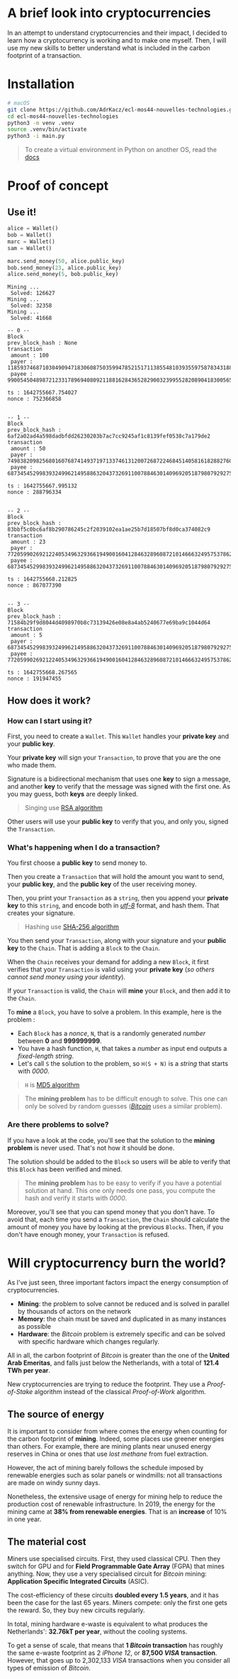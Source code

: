 # A brief look into cryptocurrencies

In an attempt to understand cryptocurrencies and their impact, I decided to learn how a cryptocurrency is working and to make one myself. Then, I will use my new skills to better understand what is included in the carbon footprint of a transaction.

# Installation

```sh
# macOS
git clone https://github.com/AdrKacz/ecl-mos44-nouvelles-technologies.git
cd ecl-mos44-nouvelles-technologies
python3 -m venv .venv
source .venv/bin/activate
python3 -i main.py
```

> To create a virtual environment in Python on another OS, read the [docs](https://docs.python.org/3/library/venv.html)

# Proof of concept

## Use it!

```py 
alice = Wallet()
bob = Wallet()
marc = Wallet()
sam = Wallet()

marc.send_money(50, alice.public_key)
bob.send_money(23, alice.public_key)
alice.send_money(5, bob.public_key)
```

```
Mining ...
 Solved: 126627
Mining ...
 Solved: 32358
Mining ...
 Solved: 41668

-- 0 --
Block
prev_block_hash : None
transaction
 amount : 100
 payer : 11859374687103049094718306087503599478521517113855481039355975878343188981093985575206365229375879616687381610833980569143319589094874650841836865333365107
 payee : 9900545048987212331789694080921188162843652829003239955282089041830056594178120744033715917651154585506483868770592591892034548896725804565607482668229229

ts : 1642755667.754027
nonce : 752366858


-- 1 --
Block
prev_block_hash : 6af2a02ad4a598dadbfdd26230203b7ac7cc9245af1c8139fef0538c7a179de2
transaction
 amount : 50
 payer : 7498382098256801607687414937197133746131200726872246845140581618288276026275695278736563012075736154685200820494251100906212671900641512429957364175203793
 payee : 6873454529983932499621495886320437326911007884630140969205187980792927504813363457774966243367554865949505212714615799744565874154277269596826219829889367

ts : 1642755667.995132
nonce : 288796334


-- 2 --
Block
prev_block_hash : 83bbf5c0bc6af8b290786245c2f2039102ea1ae25b7d18507bf8d0ca374082c9
transaction
 amount : 23
 payer : 7720599026921224053496329366194900160412846328960872101466632495753786215067747679871889365117709744729781770274481686901500147644497061837147306590002093
 payee : 6873454529983932499621495886320437326911007884630140969205187980792927504813363457774966243367554865949505212714615799744565874154277269596826219829889367

ts : 1642755668.212825
nonce : 867077390


-- 3 --
Block
prev_block_hash : 71584b29f9d8044d4098970b8c73139426e08e8a4ab5240677e69ba9c1044d64
transaction
 amount : 5
 payer : 6873454529983932499621495886320437326911007884630140969205187980792927504813363457774966243367554865949505212714615799744565874154277269596826219829889367
 payee : 7720599026921224053496329366194900160412846328960872101466632495753786215067747679871889365117709744729781770274481686901500147644497061837147306590002093

ts : 1642755668.267565
nonce : 191947455
```

## How does it work?

### How can I start using it?

First, you need to create a `Wallet`. This `Wallet` handles your **private key** and your **public key**.

Your **private key** will sign your `Transaction`, to prove that you are the one who made them.

Signature is a bidirectional mechanism that uses one **key** to sign a message, and another **key** to verify that the message was signed with the first one. As you may guess, both **keys** are deeply linked.

> Singing use [RSA algorithm](https://en.wikipedia.org/wiki/RSA_(cryptosystem))

Other users will use your **public key** to verify that you, and only you, signed the `Transaction`.

### What's happening when I do a transaction?

You first choose a **public key** to send money to.

Then you create a `Transaction` that will hold the amount you want to send, your **public key**, and the **public key** of the user receiving money.

Then, you print your `Transaction` as a `string`, then you append your **private key** to this `string`, and encode both in *[utf-8](https://en.wikipedia.org/wiki/UTF-8)* format, and hash them. That creates your signature.

> Hashing use [SHA-256 algorithm](https://en.wikipedia.org/wiki/SHA-2)

You then send your `Transaction`, along with your signature and your **public key** to the `Chain`. That is adding a `Block` to the `Chain`.

When the `Chain` receives your demand for adding a new `Block`, it first verifies that your `Transaction` is valid using your **private key** (*so others cannot send money using your identity*).

If your `Transaction` is valid, the `Chain` will **mine** your `Block`, and then add it to the `Chain`.

To **mine** a `Block`, you have to solve a problem. In this example, here is the problem : 
- Each `Block` has a *nonce*, `N`, that is a randomly generated *number* between **0** and **999999999**.
- You have a hash function, `H`, that takes a *number* as input end outputs a *fixed-length string*.
- Let's call `S` the solution to the problem, so `H(S + N)` is a *string* that starts with *0000*.

> `H` is [MD5 algorithm](https://en.wikipedia.org/wiki/MD5)

> The **mining problem** has to be difficult enough to solve. This one can only be solved by random guesses (*[Bitcoin](https://bitcoin.org/bitcoin.pdf)* uses a similar problem).

### Are there problems to solve?

If you have a look at the code, you'll see that the solution to the **mining problem** is never used. That's not how it should be done.

The solution should be added to the `Block` so users will be able to verify that this `Block` has been verified and mined.

> The **mining problem** has to be easy to verify if you have a potential solution at hand. This one only needs one pass, you compute the hash and verify it starts with *0000*.

Moreover, you'll see that you can spend money that you don't have. To avoid that, each time you send a `Transaction`, the `Chain` should calculate the amount of money you have by looking at the previous `Blocks`. Then, if you don't have enough money, your `Transaction` is refused.


# Will cryptocurrency burn the world?

As I've just seen, three important factors impact the energy consumption of cryptocurrencies.
 - **Mining**: the problem to solve cannot be reduced and is solved in parallel by thousands of actors on the network
 - **Memory**: the chain must be saved and duplicated in as many instances as possible
 - **Hardware**: the *Bitcoin* problem is extremely specific and can be solved with specific hardware which changes regularly.

 All in all, the carbon footprint of *Bitcoin* is greater than the one of the **United Arab Emeritas**, and falls just below the Netherlands, with a total of **121.4 TWh per year**.

 New cryptocurrencies are trying to reduce the footprint. They use a *Proof-of-Stake* algorithm instead of the classical *Proof-of-Work* algorithm.

## The source of energy

It is important to consider from where comes the energy when counting for the carbon footprint of **mining**.
Indeed, some places use greener energies than others. For example, there are mining plants near unused energy reserves in China or ones that use *lost methane* from fuel extraction.

However, the act of mining barely follows the schedule imposed by renewable energies such as solar panels or windmills: not all transactions are made on windy sunny days.

Nonetheless, the extensive usage of energy for mining help to reduce the production cost of renewable infrastructure. In 2019, the energy for the mining came at **38% from renewable energies**. That is an **increase** of 10% in one year.

## The material cost

Miners use specialised circuits. First, they used classical CPU. Then they switch for GPU and for **Field Programmable Gate Array** (FGPA) that mines anything. Now, they use a very specialised circuit for *Bitcoin* mining: **Application Specific Integrated Circuits** (ASIC).

The cost-efficiency of these circuits **doubled every 1.5 years**, and it has been the case for the last 65 years. Miners compete: only the first one gets the reward. So, they buy new circuits regularly.

In total, mining hardware e-waste is equivalent to what produces the Netherlands': **32.76kT per year**, without the cooling systems.

To get a sense of scale, that means that **1 *Bitcoin* transaction** has roughly the same e-waste footprint as 2 *iPhone 12*, or **87,500 *VISA* transaction**. However, that goes up to 2,302,133 *VISA* transactions when you consider all types of emission of *Bitcoin*.


